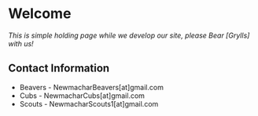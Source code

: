 # Welcome

_This is simple holding page while we develop our site, please Bear [Grylls] with us!_

## Contact Information

* Beavers - NewmacharBeavers[at]gmail.com
* Cubs - NewmacharCubs[at]gmail.com
* Scouts - NewmacharScouts1[at]gmail.com 

